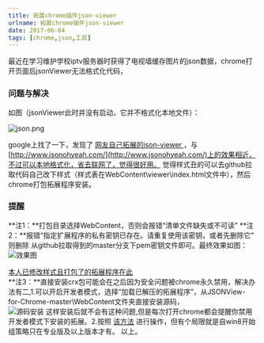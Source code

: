 ```yaml
---
title: 拓展chrome插件json-viewer
urlname: 拓展chrome插件json-viewer
date: 2017-06-04
tags: [chrome,json,工具]
---
```

最近在学习维护学校iptv服务器时获得了电视墙缓存图片的json数据，chrome打开页面后jsonViewer无法格式化代码，

<!-- more -->

### 问题与解决
如图（jsonViewer此时并没有启动，它并不格式化本地文件）：

![json.png](https://cdn.safeandsound.cn/image/拓展chrome插件json-viewer/json.png)

google上找了一下，发现了 [ 网友自己拓展的json-viewer ](http://www.aneasystone.com/archives/2015/07/second-chrome-extension-jsonview-enhencement.html)，与 [http://www.jsonohyeah.com/](http://www.jsonohyeah.com/)上的效果相近，不过可以本地格式化，省去联网了，觉得很好用。
觉得样式丑的可以去github拉取代码自己改下样式（样式表在WebContent\viewer\index.html文件中），然后chrome打包拓展程序安装。

### 提醒
**注1：**打包目录选择WebContent，否则会报错“清单文件缺失或不可读”
**注2：**报错“指定扩展程序的私有密钥已存在。请重复使用该密钥，或者先删除它” 则删除 从github拉取得到的master分支下pem密钥文件即可。最终效果如图：
![效果图](https://cdn.safeandsound.cn/image/拓展chrome插件json-viewer/finish.png)

[本人已修改样式且打包了的拓展程序在此](https://github.com/VanjayDo/JSONView-for-Chrome) 
<br>
**注3：**直接安装crx包可能会在之后因为安全问题被chrome永久禁用，解决办法有二,1.可以开启开发者模式，选择“加载已解压的拓展程序”，从JSONView-for-Chrome-master\WebContent文件夹直接安装源码，<br> ![源码安装](https://cdn.safeandsound.cn/image/拓展chrome插件json-viewer/源码安装.png)
这样安装后就不会有这种问题,但是每次打开chrome都会提醒你禁用开发者模式下安装的拓展。2.按照 [该方法](https://steemit.com/chrome/@free1x/chrome) 进行操作，但有个局限就是自win8开始组策略只在专业版及以上版本才有。
以上。
